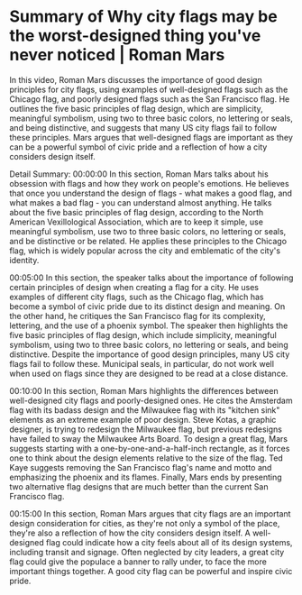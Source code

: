 # Summary of Why city flags may be the worst-designed thing you've never noticed | Roman Mars

In this video, Roman Mars discusses the importance of good design principles for city flags, using examples of well-designed flags such as the Chicago flag, and poorly designed flags such as the San Francisco flag. He outlines the five basic principles of flag design, which are simplicity, meaningful symbolism, using two to three basic colors, no lettering or seals, and being distinctive, and suggests that many US city flags fail to follow these principles. Mars argues that well-designed flags are important as they can be a powerful symbol of civic pride and a reflection of how a city considers design itself.

Detail Summary: 
00:00:00
In this section, Roman Mars talks about his obsession with flags and how they work on people's emotions. He believes that once you understand the design of flags - what makes a good flag, and what makes a bad flag - you can understand almost anything. He talks about the five basic principles of flag design, according to the North American Vexillological Association, which are to keep it simple, use meaningful symbolism, use two to three basic colors, no lettering or seals, and be distinctive or be related. He applies these principles to the Chicago flag, which is widely popular across the city and emblematic of the city's identity.

00:05:00
In this section, the speaker talks about the importance of following certain principles of design when creating a flag for a city. He uses examples of different city flags, such as the Chicago flag, which has become a symbol of civic pride due to its distinct design and meaning. On the other hand, he critiques the San Francisco flag for its complexity, lettering, and the use of a phoenix symbol. The speaker then highlights the five basic principles of flag design, which include simplicity, meaningful symbolism, using two to three basic colors, no lettering or seals, and being distinctive. Despite the importance of good design principles, many US city flags fail to follow these. Municipal seals, in particular, do not work well when used on flags since they are designed to be read at a close distance.

00:10:00
In this section, Roman Mars highlights the differences between well-designed city flags and poorly-designed ones. He cites the Amsterdam flag with its badass design and the Milwaukee flag with its "kitchen sink" elements as an extreme example of poor design. Steve Kotas, a graphic designer, is trying to redesign the Milwaukee flag, but previous redesigns have failed to sway the Milwaukee Arts Board. To design a great flag, Mars suggests starting with a one-by-one-and-a-half-inch rectangle, as it forces one to think about the design elements relative to the size of the flag. Ted Kaye suggests removing the San Francisco flag's name and motto and emphasizing the phoenix and its flames. Finally, Mars ends by presenting two alternative flag designs that are much better than the current San Francisco flag.

00:15:00
In this section, Roman Mars argues that city flags are an important design consideration for cities, as they're not only a symbol of the place, they're also a reflection of how the city considers design itself. A well-designed flag could indicate how a city feels about all of its design systems, including transit and signage. Often neglected by city leaders, a great city flag could give the populace a banner to rally under, to face the more important things together. A good city flag can be powerful and inspire civic pride.

